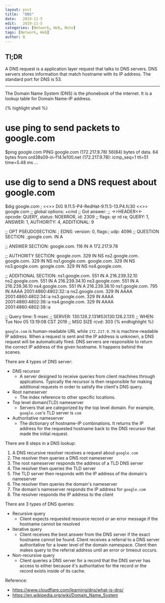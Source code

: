 ```yaml
---
layout: post
title:  "DNS"
date:   2019-11-5
edit:   2019-11-5
categories: [Network, Web, Note]
tags: [Network, Web]
author: Q
---
```


## Tl;DR

A DNS request is a application layer request that talks to DNS servers. DNS servers stores information that match hostname with its IP address. The standard port for DNS is 53.

---

The Domain Name System (DNS) is the phonebook of the internet. It is a lookup table for Domain Name-IP address.

{% highlight shell %}
# use ping to send packets to google.com
$ping google.com
PING google.com (172.217.9.78) 56(84) bytes of data.
64 bytes from ord38s09-in-f14.1e100.net (172.217.9.78): icmp_seq=1 ttl=51 time=5.48 ms
...

# use dig to send a DNS request about google.com
$dig google.com
; <<>> DiG 9.11.5-P4-RedHat-9.11.5-13.P4.fc30 <<>> google.com
;; global options: +cmd
;; Got answer:
;; ->>HEADER<<- opcode: QUERY, status: NOERROR, id: 2309
;; flags: qr rd ra; QUERY: 1, ANSWER: 1, AUTHORITY: 4, ADDITIONAL: 9

;; OPT PSEUDOSECTION:
; EDNS: version: 0, flags:; udp: 4096
;; QUESTION SECTION:
;google.com.			IN	A

;; ANSWER SECTION:
google.com.		116	IN	A	172.217.9.78

;; AUTHORITY SECTION:
google.com.		329	IN	NS	ns2.google.com.
google.com.		329	IN	NS	ns1.google.com.
google.com.		329	IN	NS	ns3.google.com.
google.com.		329	IN	NS	ns4.google.com.

;; ADDITIONAL SECTION:
ns1.google.com.		551	IN	A	216.239.32.10
ns2.google.com.		551	IN	A	216.239.34.10
ns3.google.com.		551	IN	A	216.239.36.10
ns4.google.com.		551	IN	A	216.239.38.10
ns1.google.com.		795	IN	AAAA	2001:4860:4802:32::a
ns2.google.com.		329	IN	AAAA	2001:4860:4802:34::a
ns3.google.com.		329	IN	AAAA	2001:4860:4802:36::a
ns4.google.com.		329	IN	AAAA	2001:4860:4802:38::a

;; Query time: 5 msec
;; SERVER: 130.126.2.131#53(130.126.2.131)
;; WHEN: Tue Nov 05 13:19:08 CST 2019
;; MSG SIZE  rcvd: 303
{% endhighlight %}

`google.com` is human-readable URL while `172.217.9.78` is machine-readable IP address. When a request is sent and the IP address is unknown, a DNS request will be automatically fired. DNS servers are responsible to return the correct IP address of the given hostname. It happens behind the scenes.

There are 4 types of DNS server:

- DNS recursor
  - A server designed to receive queries from client machines through applcations. Typically the recursor is then responsible for making additional requests in order to satisfy the client's DNS query.
- Root nameserver
  - The index reference to other specific locations.
- Top level domain(TLD) nameserver
  - Servers that are categorized by the top level domain. For example, `google.com`'s TLD server is `com`
- Authoritative nameserver
  - The dictionary of hostname-IP combinations. It returns the IP address for the requested hostname back to the DNS recursor that made the initial request.

There are 8 steps in a DNS lookup:

1. A DNS recursive resolver receives a request about `google.com`
2. The resolver then queries a DNS root nameserver
3. The root nameserver responds the address of a TLD DNS server
4. The resolver then queries the TLD server
5. The TLD server then responds with the IP address of the domain's nameserver
6. The resolver then queries the domain's nameserver
7. The domain's nameserver responds the IP address for `google.com`
8. The resolver responds the IP address to the client

There are 3 types of DNS queries:

- Recursive query
  - Client expects requested resource record or an error message if the hostname cannot be resolved
- Iterative query
  - Client receives the best answer from the DNS server if the exact hostname cannot be found. Client receives a referral to a DNS server authoritative for a lower level of the domain namespace. Client then makes query to the referral address until an error or timeout occurs.
- Non-recursive query
  - Client queries a DNS server for a record that the DNS server has access to either because it's authoritative for the record or the record exists inside of its cache.

Reference:

- <https://www.cloudflare.com/learning/dns/what-is-dns/>
- <https://en.wikipedia.org/wiki/Domain_Name_System>
